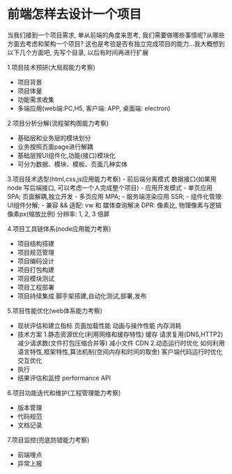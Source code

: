 # 前端怎样去设计一个项目
当我们接到一个项目需求, 单从前端的角度来思考, 我们需要做哪些事情呢?从哪些方面去考虑和架构一个项目? 这也是考验是否有独立完成项目的能力...我大概想到以下几个方面吧, 先写个目录, 以后有时间再进行扩展

1.项目技术预研(大局观能力考察)
  - 项目背景
  - 项目体量
  - 功能需求收集
  - 多端应用(web端:PC,H5, 客户端: APP, 桌面端: electron)
  
2.项目分析分解(流程架构图能力考察)
  - 基础层和业务层的模块划分
  - 业务按照页面page进行解耦
  - 基础层按UI组件化,功能(接口)模块化
  - 可分为数据、模块、模板、页面几种实体
  

3.项目技术选型(html,css,js应用能力考察)
    - 前后端分离模式
      数据接口(如果用 node 写后端接口, 可以考虑一个人完成整个项目)
    - 应用开发模式
      - 单页应用 SPA; 页面解耦,独立开发
      - 多页应用 MPA;
      - 服务端渲染应用 SSR;
    - 组件化管理: UI组件分解;
    - 兼容 && 适配: vw 和 媒体查询解决
        DPR: 像素比, 物理像素与逻辑像素px(缩放比例)
        分辨率: 1, 2, 3 倍屏

4.项目工具链体系(node应用能力考察)
  - 项目结构搭建
  - 项目规范管理
  - 项目编码设计
  - 项目打包构建
  - 项目模块测试
  - 项目工程部署
  - 项目持续集成
      脚手架搭建,自动化测试,部署,发布

5.项目性能优化(web体系能力考察)
  - 现状评估和建立指标
     页面加载性能
     动画与操作性能
     内存消耗
  - 技术方案
    1.静态资源优化(利用网络和缓存特性)
      缓存
      请求复用(DNS,HTTP2)
      减少请求数(文件打包压缩合并等)
      减小文件
      CDN
    2.动态运行时优化
      如何利用语言特性,框架特性,算法机制(空间内存和时间的取舍)
      客户端代码运行时优化
      交互优化
  - 执行
  - 结果评估和监控
    performance API
  
6.项目功能迭代和维护(工程管理能力考察)
  - 版本管理
  - 代码规范
  - 文档记录

7.项目监控(兜底防错能力考察)
  - 前端埋点
  - 异常上报
